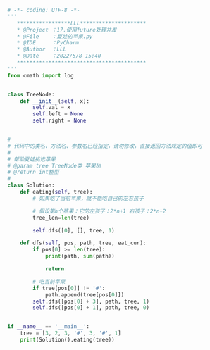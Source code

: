 
<BlogInfo id="1086" title="38.夏娃的苹果" author="白日梦想猿" pv=0 read_times=0 pre_cost_time=0分58秒 category="算法" tag_list="['算法']" create_time="2022.05.08 15:40:55" update_time="2022.05.08 17:00:29" />

```python
# -*- coding: UTF-8 -*-
'''
   *****************LLL*********************
   * @Project ：17.使用future处理并发                       
   * @File    ：夏娃的苹果.py                  
   * @IDE     ：PyCharm             
   * @Author  ：LLL                         
   * @Date    ：2022/5/8 15:40             
   *****************************************
'''
from cmath import log


class TreeNode:
    def __init__(self, x):
        self.val = x
        self.left = None
        self.right = None


#
# 代码中的类名、方法名、参数名已经指定，请勿修改，直接返回方法规定的值即可
#
# 帮助夏娃挑选苹果
# @param tree TreeNode类 苹果树
# @return int整型
#
class Solution:
    def eating(self, tree):
        # 如果吃了当前苹果，就不能吃自己的左右孩子

        # 假设第n个苹果：它的左孩子：2*n+1 右孩子：2*n+2
        tree_len=len(tree)

        self.dfs([0], [], tree, 1)

    def dfs(self, pos, path, tree, eat_cur):
        if pos[0] >= len(tree):
            print(path, sum(path))

            return

        # 吃当前苹果
        if tree[pos[0]] != '#':
            path.append(tree[pos[0]])
        self.dfs([pos[0] + 3], path, tree, 1)
        self.dfs([pos[0] + 1], path, tree, 0)


if __name__ == '__main__':
    tree = [3, 2, 3, '#', 3, '#', 1]
    print(Solution().eating(tree))

```
